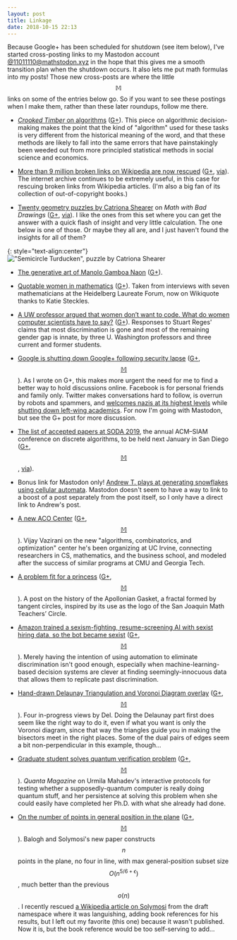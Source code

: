 ```yaml
---
layout: post
title: Linkage
date: 2018-10-15 22:13
---
```

Because Google+ has been scheduled for shutdown (see item below), I've started cross-posting links to my Mastodon account [@11011110@mathstodon.xyz](https://mathstodon.xyz/@11011110) in the hope that this gives me a smooth transition plan when the shutdown occurs. It also lets me put math formulas into my posts! Those new cross-posts are where the little $$\mathbb{M}$$ links on some of the entries below go. So if you want to see these postings when I make them, rather than these later roundups, follow me there.

* [_Crooked Timber_ on algorithms](http://crookedtimber.org/2018/09/28/algorithms/) ([G+](https://plus.google.com/100003628603413742554/posts/1nFqyuxbsMw)). This piece on algorithmic decision-making makes the point that the kind of "algorithm" used for these tasks is very different from the historical meaning of the word, and that these methods are likely to fall into the same errors that have painstakingly been weeded out from more principled statistical methods in social science and economics.

* [More than 9 million broken links on Wikipedia are now rescued](https://blog.archive.org/2018/10/01/more-than-9-million-broken-links-on-wikipedia-are-now-rescued/) ([G+](https://plus.google.com/100003628603413742554/posts/QcZWE6md6qU), [via](https://news.ycombinator.com/item?id=18116365)). The internet archive continues to be extremely useful, in this case for rescuing broken links from Wikipedia articles. (I'm also a big fan of its collection of out-of-copyright books.)

* [Twenty geometry puzzles by Catriona Shearer](https://mathwithbaddrawings.com/2018/10/03/twenty-questions-of-maddening-delicious-geometry/) on _Math with Bad Drawings_ ([G+](https://plus.google.com/100003628603413742554/posts/3XCfKTM444c), [via](https://news.ycombinator.com/item?id=18136136)). I like the ones from this set where you can get the answer with a quick flash of insight and very little calculation. The one below is one of those. Or maybe they all are, and I just haven't found the insights for all of them?

{: style="text-align:center"}
!["Semicircle Turducken", puzzle by Catriona Shearer]({{site.baseurl}}/assets/2018/semicircle-turducken-by-catriona-shearer.jpg)

* [The generative art of Manolo Gamboa Naon](https://www.artnome.com/news/2018/8/8/generative-art-finds-its-prodigy) ([G+](https://plus.google.com/100003628603413742554/posts/H3QExN8utwq)).

* [Quotable women in mathematics](https://scilogs.spektrum.de/hlf/quotable-women-in-mathematics/) ([G+](https://plus.google.com/100003628603413742554/posts/DwZyyEEDAJ8)). Taken from interviews with seven mathematicians at the Heidelberg Laureate Forum, now on Wikiquote thanks to Katie Steckles.

* [A UW professor argued that women don’t want to code. What do women computer scientists have to say?](https://www.seattletimes.com/education-lab/yes-women-can-and-do-want-to-code-uw-professors-and-alumnae-say/) ([G+](https://plus.google.com/100003628603413742554/posts/A3ENfxrA4XW)). Responses to Stuart Reges' claims that most discrimination is gone and most of the remaining gender gap is innate, by three U. Washington professors and three current and former students.

* [Google is shutting down Google+ following security lapse](https://www.theverge.com/2018/10/8/17951890/google-plus-shut-down-security-api-change-gmail-android) ([G+](https://plus.google.com/100003628603413742554/posts/frN7avVYDDv), [$$\mathbb{M}$$](https://mathstodon.xyz/@11011110/100861917473535512)). As I wrote on G+, this makes more urgent the need for me to find a better way to hold discussions online. Facebook is for personal friends and family only. Twitter makes conversations hard to follow, is overrun by robots and spammers, and [welcomes nazis at its highest levels](https://mashable.com/article/twitter-ceo-jack-dorsey-kept-alex-jones-on-twitter/) while [shutting down left-wing academics](https://www.chronicle.com/article/Why-Did-These-Scholars/244686). For now I'm going with Mastodon, but see the G+ post for more discussion.

* [The list of accepted papers at SODA 2019](https://www.siam.org/conferences/CM/P/AP/soda19-accepted-papers), the annual ACM–SIAM conference on discrete algorithms, to be held next January in San Diego ([G+](https://plus.google.com/100003628603413742554/posts/4QZ9GsmjUTk), [$$\mathbb{M}$$](https://mathstodon.xyz/@11011110/100866534039050851), [via](https://twitter.com/hoonoseme/status/1049369274182029312)).

* Bonus link for Mastodon only! [Andrew T. plays at generating snowflakes using cellular automata](https://mastodon.social/@andrewt/99243602016949935). Mastodon doesn't seem to have a way to link to a boost of a post separately from the post itself, so I only have a direct link to Andrew's post.

* [A new ACO Center](https://blog.computationalcomplexity.org/2018/10/a-new-aco-center-guest-post-by-vijay.html) ([G+](https://plus.google.com/100003628603413742554/posts/FU65dX8edCk), [$$\mathbb{M}$$](https://mathstodon.xyz/@11011110/100873006464399613)). Vijay Vazirani on the new "algorithms, combinatorics, and optimization" center he's been organizing at UC Irvine, connecting researchers in CS, mathematics, and the business school, and modeled after the success of similar programs at CMU and Georgia Tech.

* [A problem fit for a princess](https://www.mathteacherscircle.org/news/mtc-magazine/sa2017/apollonian-gaskets/) ([G+](https://plus.google.com/100003628603413742554/posts/R9NkGUY1VeP), [$$\mathbb{M}$$](https://mathstodon.xyz/@11011110/100878786668471817)). A post on the history of the Apollonian Gasket, a fractal formed by tangent circles, inspired by its use as the logo of the San Joaquin Math Teachers’ Circle.


* [Amazon trained a sexism-fighting, resume-screening AI with sexist hiring data, so the bot became sexist](https://boingboing.net/2018/10/11/garbage-conclusions-out.html) ([G+](https://plus.google.com/100003628603413742554/posts/iNXs53Xpsd1), [$$\mathbb{M}$$](https://mathstodon.xyz/@11011110/100889889054566786)). Merely having the intention of using automation to eliminate discrimination isn't good enough, especially when machine-learning-based decision systems are clever at finding seemingly-innocuous data that allows them to replicate past discrimination.

* [Hand-drawn Delaunay Triangulation and Voronoi Diagram overlay](https://mastodon.social/@WelshPixie/100843428683372424) ([G+](https://plus.google.com/100003628603413742554/posts/KDKk4pYLudG), [$$\mathbb{M}$$](https://mathstodon.xyz/@11011110/100892675989816940)). Four in-progress views by Del. Doing the Delaunay part first does seem like the right way to do it, even if what you want is only the Voronoi diagram, since that way the triangles guide you in making the bisectors meet in the right places. Some of the dual pairs of edges seem a bit non-perpendicular in this example, though...

* [Graduate student solves quantum verification problem](https://www.quantamagazine.org/graduate-student-solves-quantum-verification-problem-20181008/) ([G+](https://plus.google.com/100003628603413742554/posts/McZ4C42kPPn), [$$\mathbb{M}$$](https://mathstodon.xyz/@11011110/100895642025080635)). _Quanta Magazine_ on Urmila Mahadev's interactive protocols for testing whether a supposedly-quantum computer is really doing quantum stuff, and her persistence at solving this problem when she could easily have completed her Ph.D. with what she already had done.

* [On the number of points in general position in the plane](https://doi.org/10.19086/da.4438) ([G+](https://plus.google.com/100003628603413742554/posts/6zpAVq3Uvoh), [$$\mathbb{M}$$](https://mathstodon.xyz/@11011110/100903362734933058)). Balogh and Solymosi's new paper constructs $$n$$ points in the plane, no four in line, with max general-position subset size $$O(n^{5/6+\epsilon})$$, much better than the previous $$o(n)$$. I recently rescued [a Wikipedia article on Solymosi](https://en.wikipedia.org/wiki/J%C3%B3zsef_Solymosi) from the draft namespace where it was languishing, adding book references for his results, but I left out my favorite (this one) because it wasn't published. Now it is, but the book reference would be too self-serving to add...